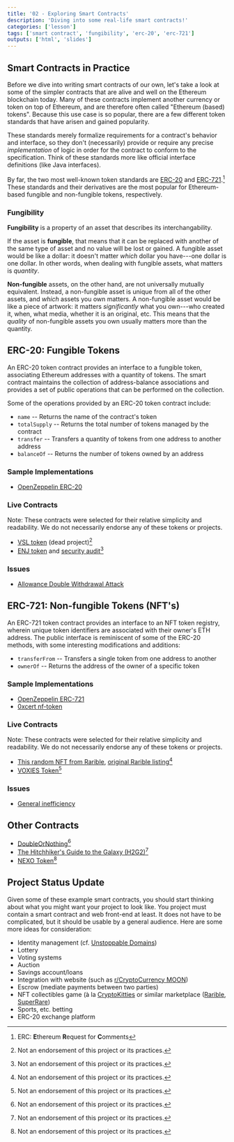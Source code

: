 ```yaml
---
title: '02 - Exploring Smart Contracts'
description: 'Diving into some real-life smart contracts!'
categories: ['lesson']
tags: ['smart contract', 'fungibility', 'erc-20', 'erc-721']
outputs: ['html', 'slides']
---
```


## Smart Contracts in Practice

Before we dive into writing smart contracts of our own, let's take a look at some of the simpler contracts that are alive and well on the Ethereum blockchain today. Many of these contracts implement another currency or token on top of Ethereum, and are therefore often called "Ethereum (based) tokens". Because this use case is so popular, there are a few different token standards that have arisen and gained popularity.

These standards merely formalize requirements for a contract's behavior and interface, so they don't (necessarily) provide or require any precise _implementation_ of logic in order for the contract to conform to the specification. Think of these standards more like official interface definitions (like Java interfaces).

By far, the two most well-known token standards are [ERC-20](https://eips.ethereum.org/EIPS/eip-20) and [ERC-721](https://eips.ethereum.org/EIPS/eip-721).[^erc-meaning] These standards and their derivatives are the most popular for Ethereum-based fungible and non-fungible tokens, respectively.

[^erc-meaning]: ERC: **E**thereum **R**equest for **C**omments

### Fungibility

**Fungibility** is a property of an asset that describes its interchangability.

If the asset is **fungible**, that means that it can be replaced with another of the same type of asset and no value will be lost or gained. A fungible asset would be like a dollar: it doesn't matter _which_ dollar you have---one dollar is one dollar. In other words, when dealing with fungible assets, what matters is _quantity_.

**Non-fungible** assets, on the other hand, are not universally mutually equivalent. Instead, a non-fungible asset is unique from all of the other assets, and _which_ assets you own matters. A non-fungible asset would be like a piece of artwork: it matters _significantly_ what you own---who created it, when, what media, whether it is an original, etc. This means that the _quality_ of non-fungible assets you own usually matters more than the quantity.

## ERC-20: Fungible Tokens

An ERC-20 token contract provides an interface to a fungible token, associating Ethereum addresses with a quantity of tokens. The smart contract maintains the collection of address-balance associations and provides a set of public operations that can be performed on the collection.

Some of the operations provided by an ERC-20 token contract include:

- `name` -- Returns the name of the contract's token
- `totalSupply` -- Returns the total number of tokens managed by the contract
- `transfer` -- Transfers a quantity of tokens from one address to another address
- `balanceOf` -- Returns the number of tokens owned by an address

### Sample Implementations

- [OpenZeppelin ERC-20](https://github.com/OpenZeppelin/openzeppelin-contracts/blob/master/contracts/token/ERC20/ERC20.sol)

### Live Contracts

Note: These contracts were selected for their relative simplicity and readability. We do not necessarily endorse any of these tokens or projects.

- [VSL token](https://etherscan.io/address/0xDb144CD0F15eE40AaC5602364B470d703d7e16b6#code) (dead project)[^not-an-endorsement]
- [ENJ token](https://etherscan.io/address/0xf629cbd94d3791c9250152bd8dfbdf380e2a3b9c#code) and [security audit](https://callisto.network/enjin-token-enj-security-audit/)[^not-an-endorsement]

### Issues

- [Allowance Double Withdrawal Attack](https://docs.google.com/document/d/1YLPtQxZu1UAvO9cZ1O2RPXBbT0mooh4DYKjA_jp-RLM/edit)

## ERC-721: Non-fungible Tokens (NFT's)

An ERC-721 token contract provides an interface to an NFT token registry, wherein unique token identifiers are associated with their owner's ETH address. The public interface is reminiscent of some of the ERC-20 methods, with some interesting modifications and additions:

- `transferFrom` -- Transfers a single token from one address to another
- `ownerOf` -- Returns the address of the owner of a specific token

### Sample Implementations

- [OpenZeppelin ERC-721](https://github.com/OpenZeppelin/openzeppelin-contracts/blob/master/contracts/token/ERC721/ERC721.sol)
- [0xcert nf-token](https://github.com/0xcert/ethereum-erc721/blob/master/src/contracts/tokens/nf-token.sol)

### Live Contracts

Note: These contracts were selected for their relative simplicity and readability. We do not necessarily endorse any of these tokens or projects.

- [This random NFT from Rarible](https://etherscan.io/address/0x0a59849de1e4bd9cb9fcfe303678523fba10de33#code), [original Rarible listing](https://rarible.com/rimowa_metaverse)[^not-an-endorsement]
- [VOXIES Token](https://etherscan.io/address/0xe3435edbf54b5126e817363900234adfee5b3cee#code)[^not-an-endorsement]

### Issues

- [General inefficiency](https://medium.com/alphawallet/epic-fail-the-consequences-of-poor-erc-design-what-you-can-do-about-it-503e19c750)

## Other Contracts

- [DoubleOrNothing](https://etherscan.io/address/0x66d58f0a2a44742688843ceb8c0fa8d8567e3c54#code)[^not-an-endorsement]
- [The Hitchhiker's Guide to the Galaxy (H2G2)](https://etherscan.io/address/0xb957d92d7feae5be6877aa94997de6dcd36b65f4#code)[^not-an-endorsement]
- [NEXO Token](https://etherscan.io/address/0xb62132e35a6c13ee1ee0f84dc5d40bad8d815206#code)[^not-an-endorsement]

[^not-an-endorsement]: Not an endorsement of this project or its practices.

## Project Status Update

Given some of these example smart contracts, you should start thinking about what you might want your project to look like. You project must contain a smart contract and web front-end at least. It does not have to be complicated, but it should be usable by a general audience. Here are some more ideas for consideration:

- Identity management (cf. [Unstoppable Domains](https://unstoppabledomains.com/))
- Lottery
- Voting systems
- Auction
- Savings account/loans
- Integration with website (such as [r/CryptoCurrency MOON](https://www.reddit.com/r/CryptoCurrency/))
- Escrow (mediate payments between two parties)
- NFT collectibles game (à la [CryptoKitties](https://www.cryptokitties.co/) or similar marketplace ([Rarible](https://rarible.com/), [SuperRare](https://www.superrare.co/))
- Sports, etc. betting
- ERC-20 exchange platform
